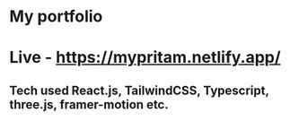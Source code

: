 # My portfolio
# Live - https://mypritam.netlify.app/

## Tech used React.js, TailwindCSS, Typescript, three.js, framer-motion etc. 